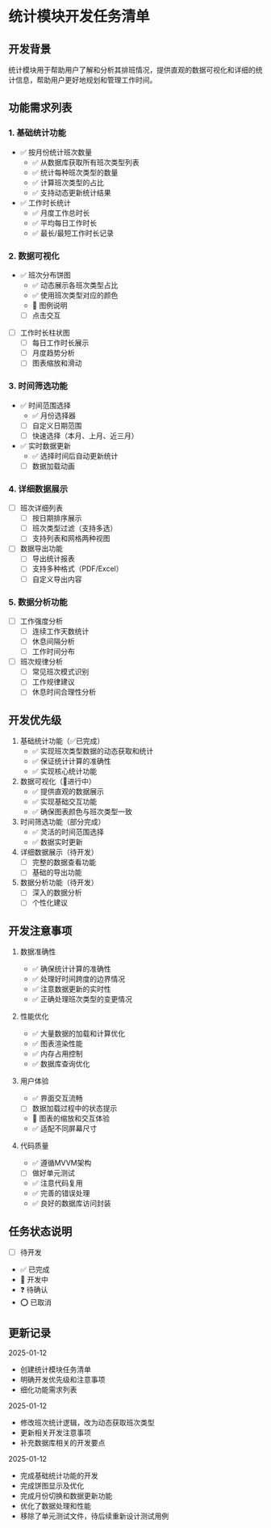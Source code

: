 # 统计模块开发任务清单

## 开发背景
统计模块用于帮助用户了解和分析其排班情况，提供直观的数据可视化和详细的统计信息，帮助用户更好地规划和管理工作时间。

## 功能需求列表

### 1. 基础统计功能 
- ✅ 按月份统计班次数量
  - ✅ 从数据库获取所有班次类型列表
  - ✅ 统计每种班次类型的数量
  - ✅ 计算班次类型的占比
  - ✅ 支持动态更新统计结果
- ✅ 工作时长统计
  - ✅ 月度工作总时长
  - ✅ 平均每日工作时长
  - ✅ 最长/最短工作时长记录

### 2. 数据可视化
- ✅ 班次分布饼图
  - ✅ 动态展示各班次类型占比
  - ✅ 使用班次类型对应的颜色
  - 🔄 图例说明
  - [ ] 点击交互
- [ ] 工作时长柱状图
  - [ ] 每日工作时长展示
  - [ ] 月度趋势分析
  - [ ] 图表缩放和滑动

### 3. 时间筛选功能
- ✅ 时间范围选择
  - ✅ 月份选择器
  - [ ] 自定义日期范围
  - [ ] 快速选择（本月、上月、近三月）
- ✅ 实时数据更新
  - ✅ 选择时间后自动更新统计
  - [ ] 数据加载动画

### 4. 详细数据展示
- [ ] 班次详细列表
  - [ ] 按日期排序展示
  - [ ] 班次类型过滤（支持多选）
  - [ ] 支持列表和网格两种视图
- [ ] 数据导出功能
  - [ ] 导出统计报表
  - [ ] 支持多种格式（PDF/Excel）
  - [ ] 自定义导出内容

### 5. 数据分析功能
- [ ] 工作强度分析
  - [ ] 连续工作天数统计
  - [ ] 休息间隔分析
  - [ ] 工作时间分布
- [ ] 班次规律分析
  - [ ] 常见班次模式识别
  - [ ] 工作规律建议
  - [ ] 休息时间合理性分析

## 开发优先级
1. 基础统计功能（✅已完成）
   - ✅ 实现班次类型数据的动态获取和统计
   - ✅ 保证统计计算的准确性
   - ✅ 实现核心统计功能
2. 数据可视化（🔄进行中）
   - ✅ 提供直观的数据展示
   - ✅ 实现基础交互功能
   - ✅ 确保图表颜色与班次类型一致
3. 时间筛选功能（部分完成）
   - ✅ 灵活的时间范围选择
   - ✅ 数据实时更新
4. 详细数据展示（待开发）
   - [ ] 完整的数据查看功能
   - [ ] 基础的导出功能
5. 数据分析功能（待开发）
   - [ ] 深入的数据分析
   - [ ] 个性化建议

## 开发注意事项
1. 数据准确性
   - ✅ 确保统计计算的准确性
   - ✅ 处理好时间跨度的边界情况
   - ✅ 注意数据更新的实时性
   - ✅ 正确处理班次类型的变更情况

2. 性能优化
   - ✅ 大量数据的加载和计算优化
   - ✅ 图表渲染性能
   - ✅ 内存占用控制
   - ✅ 数据库查询优化

3. 用户体验
   - ✅ 界面交互流畅
   - [ ] 数据加载过程中的状态提示
   - 🔄 图表的缩放和交互体验
   - ✅ 适配不同屏幕尺寸

4. 代码质量
   - ✅ 遵循MVVM架构
   - [ ] 做好单元测试
   - ✅ 注意代码复用
   - ✅ 完善的错误处理
   - ✅ 良好的数据库访问封装

## 任务状态说明
- [ ] 待开发
- ✅ 已完成
- 🔄 开发中
- ❓ 待确认
- ⭕ 已取消

## 更新记录
2025-01-12
- 创建统计模块任务清单
- 明确开发优先级和注意事项
- 细化功能需求列表

2025-01-12
- 修改班次统计逻辑，改为动态获取班次类型
- 更新相关开发注意事项
- 补充数据库相关的开发要点

2025-01-12
- 完成基础统计功能的开发
- 完成饼图显示及优化
- 完成月份切换和数据更新功能
- 优化了数据处理和性能
- 移除了单元测试文件，待后续重新设计测试用例 